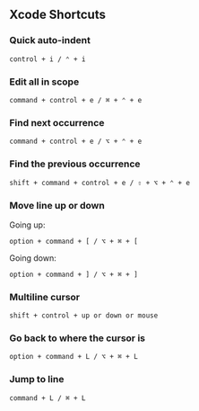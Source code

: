 ## Xcode Shortcuts

### Quick auto-indent
`control + i / ⌃ + i`

### Edit all in scope
`command + control + e / ⌘ + ⌃ + e`

### Find next occurrence
`command + control + e / ⌥ + ⌃ + e`

### Find the previous occurrence
`shift + command + control + e / ⇧ + ⌥ + ⌃ + e`

### Move line up or down
Going up:
```
option + command + [ / ⌥ + ⌘ + [
```
Going down:
```
option + command + ] / ⌥ + ⌘ + ]
```
### Multiline cursor
`shift + control + up or down or mouse`

### Go back to where the cursor is
`option + command + L / ⌥ + ⌘ + L`

### Jump to line
`command + L / ⌘ + L`
